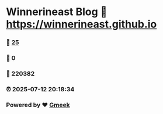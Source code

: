 # Winnerineast Blog :link: https://winnerineast.github.io 
### :page_facing_up: [25](https://winnerineast.github.io/tag.html) 
### :speech_balloon: 0 
### :hibiscus: 220382 
### :alarm_clock: 2025-07-12 20:18:34 
### Powered by :heart: [Gmeek](https://github.com/Meekdai/Gmeek)
